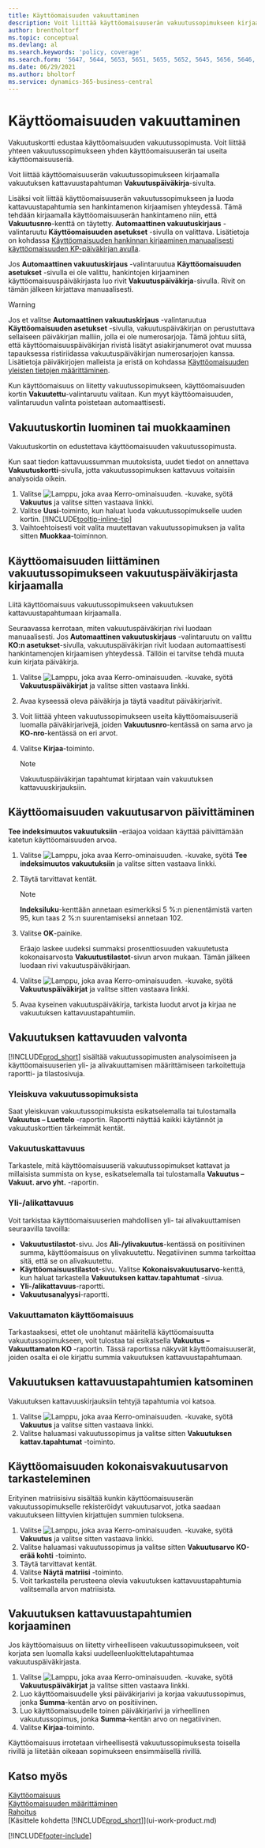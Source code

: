 ```yaml
---
title: Käyttöomaisuuden vakuuttaminen
description: Voit liittää käyttöomaisuuserän vakuutussopimukseen kirjaamalla vakuutuksen kattavuustapahtuman **Vakuutuspäiväkirja**-sivulta.
author: brentholtorf
ms.topic: conceptual
ms.devlang: al
ms.search.keywords: 'policy, coverage'
ms.search.form: '5647, 5644, 5653, 5651, 5655, 5652, 5645, 5656, 5646, 5648, 9275'
ms.date: 06/29/2021
ms.author: bholtorf
ms.service: dynamics-365-business-central
---
```

# <a name="insure-fixed-assets"></a>Käyttöomaisuuden vakuuttaminen
Vakuutuskortti edustaa käyttöomaisuuden vakuutussopimusta. Voit liittää yhteen vakuutussopimukseen yhden käyttöomaisuuserän tai useita käyttöomaisuuseriä.

Voit liittää käyttöomaisuuserän vakuutussopimukseen kirjaamalla vakuutuksen kattavuustapahtuman **Vakuutuspäiväkirja**-sivulta.

Lisäksi voit liittää käyttöomaisuuserän vakuutussopimukseen ja luoda kattavuustapahtumia sen hankintamenon kirjaamisen yhteydessä. Tämä tehdään kirjaamalla käyttöomaisuuserän hankintameno niin, että **Vakuutusnro**-kenttä on täytetty. **Automaattinen vakuutuskirjaus** -valintaruutu **Käyttöomaisuuden asetukset** -sivulla on valittava. Lisätietoja on kohdassa [Käyttöomaisuuden hankinnan kirjaaminen manuaalisesti käyttöomaisuuden KP-päiväkirjan avulla](fa-how-acquire.md#to-post-a-fixed-asset-acquisition-manually-with-the-fixed-asset-gl-journal).

Jos **Automaattinen vakuutuskirjaus** -valintaruutua **Käyttöomaisuuden asetukset** -sivulla ei ole valittu, hankintojen kirjaaminen käyttöomaisuuspäiväkirjasta luo rivit **Vakuutuspäiväkirja**-sivulla. Rivit on tämän jälkeen kirjattava manuaalisesti.

> [!WARNING]  
>   Jos et valitse **Automaattinen vakuutuskirjaus** -valintaruutua **Käyttöomaisuuden asetukset** -sivulla, vakuutuspäiväkirjan on perustuttava sellaiseen päiväkirjan malliin, jolla ei ole numerosarjoja. Tämä johtuu siitä, että käyttöomaisuuspäiväkirjan rivistä lisätyt asiakirjanumerot ovat muussa tapauksessa ristiriidassa vakuutuspäiväkirjan numerosarjojen kanssa. Lisätietoja päiväkirjojen malleista ja eristä on kohdassa [Käyttöomaisuuden yleisten tietojen määrittäminen](fa-how-setup-general.md).

Kun käyttöomaisuus on liitetty vakuutussopimukseen, käyttöomaisuuden kortin **Vakuutettu**-valintaruutu valitaan. Kun myyt käyttöomaisuuden, valintaruudun valinta poistetaan automaattisesti.

## <a name="to-create-or-modify-an-insurance-card"></a>Vakuutuskortin luominen tai muokkaaminen
Vakuutuskortin on edustettava käyttöomaisuuden vakuutussopimusta.

Kun saat tiedon kattavuussumman muutoksista, uudet tiedot on annettava **Vakuutuskortti**-sivulla, jotta vakuutussopimuksen kattavuus voitaisiin analysoida oikein.  

1. Valitse ![Lamppu, joka avaa Kerro-ominaisuuden.](media/ui-search/search_small.png "Kerro, mitä haluat tehdä") -kuvake, syötä **Vakuutus** ja valitse sitten vastaava linkki.
2. Valitse **Uusi**-toiminto, kun haluat luoda vakuutussopimukselle uuden kortin. [!INCLUDE[tooltip-inline-tip](includes/tooltip-inline-tip_md.md)]
3. Vaihtoehtoisesti voit valita muutettavan vakuutussopimuksen ja valita sitten **Muokkaa**-toiminnon.

## <a name="to-assign-a-fixed-asset-to-an-insurance-policy-by-posting-from-the-insurance-journal"></a>Käyttöomaisuuden liittäminen vakuutussopimukseen vakuutuspäiväkirjasta kirjaamalla
Liitä käyttöomaisuus vakuutussopimukseen vakuutuksen kattavuustapahtumaan kirjaamalla.  

Seuraavassa kerrotaan, miten vakuutuspäiväkirjan rivi luodaan manuaalisesti. Jos **Automaattinen vakuutuskirjaus** -valintaruutu on valittu **KO:n asetukset**-sivulla, vakuutuspäiväkirjan rivit luodaan automaattisesti hankintamenojen kirjaamisen yhteydessä. Tällöin ei tarvitse tehdä muuta kuin kirjata päiväkirja.  

1. Valitse ![Lamppu, joka avaa Kerro-ominaisuuden.](media/ui-search/search_small.png "Kerro, mitä haluat tehdä") -kuvake, syötä **Vakuutuspäiväkirjat** ja valitse sitten vastaava linkki.  
2. Avaa kyseessä oleva päiväkirja ja täytä vaaditut päiväkirjarivit.  
3. Voit liittää yhteen vakuutussopimukseen useita käyttöomaisuuseriä luomalla päiväkirjarivejä, joiden **Vakuutusnro**-kentässä on sama arvo ja **KO-nro**-kentässä on eri arvot.  
4. Valitse **Kirjaa**-toiminto.  

    > [!NOTE]  
    >   Vakuutuspäiväkirjan tapahtumat kirjataan vain vakuutuksen kattavuuskirjauksiin.  

## <a name="to-update-the-insurance-value-of-a-fixed-asset"></a>Käyttöomaisuuden vakuutusarvon päivittäminen
**Tee indeksimuutos vakuutuksiin** -eräajoa voidaan käyttää päivittämään katetun käyttöomaisuuden arvoa.  

1. Valitse ![Lamppu, joka avaa Kerro-ominaisuuden.](media/ui-search/search_small.png "Kerro, mitä haluat tehdä") -kuvake, syötä **Tee indeksimuutos vakuutuksiin** ja valitse sitten vastaava linkki.
2. Täytä tarvittavat kentät.

    > [!NOTE]  
    >   **Indeksiluku**-kenttään annetaan esimerkiksi 5 %:n pienentämistä varten 95, kun taas 2 %:n suurentamiseksi annetaan 102.  
3. Valitse **OK**-painike.  

   Eräajo laskee uudeksi summaksi prosenttiosuuden vakuutetusta kokonaisarvosta **Vakuutustilastot**-sivun arvon mukaan. Tämän jälkeen luodaan rivi vakuutuspäiväkirjaan.  
4. Valitse ![Lamppu, joka avaa Kerro-ominaisuuden.](media/ui-search/search_small.png "Kerro, mitä haluat tehdä") -kuvake, syötä **Vakuutuspäiväkirjat** ja valitse sitten vastaava linkki.  
5. Avaa kyseinen vakuutuspäiväkirja, tarkista luodut arvot ja kirjaa ne vakuutuksen kattavuustapahtumiin.  

## <a name="to-monitor-insurance-coverage"></a>Vakuutuksen kattavuuden valvonta
[!INCLUDE[prod_short](includes/prod_short.md)] sisältää vakuutussopimusten analysoimiseen ja käyttöomaisuuserien yli- ja alivakuuttamisen määrittämiseen tarkoitettuja raportti- ja tilastosivuja.  

### <a name="overview-of-insurance-policies"></a>Yleiskuva vakuutussopimuksista
Saat yleiskuvan vakuutussopimuksista esikatselemalla tai tulostamalla **Vakuutus – Luettelo** -raportin. Raportti näyttää kaikki käytännöt ja vakuutuskorttien tärkeimmät kentät.  

### <a name="insurance-coverage"></a>Vakuutuskattavuus
Tarkastele, mitä käyttöomaisuuseriä vakuutussopimukset kattavat ja millaisista summista on kyse, esikatselemalla tai tulostamalla **Vakuutus – Vakuut. arvo yht.** -raportin.  

### <a name="overunder-coverage"></a>Yli-/alikattavuus
Voit tarkistaa käyttöomaisuuserien mahdollisen yli- tai alivakuuttamisen seuraavilla tavoilla:  

* **Vakuutustilastot**-sivu. Jos **Ali-/ylivakuutus**-kentässä on positiivinen summa, käyttöomaisuus on ylivakuutettu. Negatiivinen summa tarkoittaa sitä, että se on alivakuutettu.  
* **Käyttöomaisuustilastot**-sivu. Valitse **Kokonaisvakuutusarvo**-kenttä, kun haluat tarkastella **Vakuutuksen kattav.tapahtumat** -sivua.  
* **Yli-/alikattavuus**-raportti.  
* **Vakuutusanalyysi**-raportti.  

### <a name="uninsured-fixed-assets"></a>Vakuuttamaton käyttöomaisuus
Tarkastaaksesi, ettet ole unohtanut määritellä käyttöomaisuutta vakuutussopimukseen, voit tulostaa tai esikatsella **Vakuutus – Vakuuttamaton KO** -raportin. Tässä raportissa näkyvät käyttöomaisuuserät, joiden osalta ei ole kirjattu summia vakuutuksen kattavuustapahtumaan.  

## <a name="to-view-insurance-coverage-ledger-entries"></a>Vakuutuksen kattavuustapahtumien katsominen
Vakuutuksen kattavuuskirjauksiin tehtyjä tapahtumia voi katsoa.  

1. Valitse ![Lamppu, joka avaa Kerro-ominaisuuden.](media/ui-search/search_small.png "Kerro, mitä haluat tehdä") -kuvake, syötä **Vakuutus** ja valitse sitten vastaava linkki.  
2. Valitse haluamasi vakuutussopimus ja valitse sitten **Vakuutuksen kattav.tapahtumat** -toiminto.  

## <a name="to-view-the-total-insurance-value-of-fixed-assets"></a>Käyttöomaisuuden kokonaisvakuutusarvon tarkasteleminen
Erityinen matriisisivu sisältää kunkin käyttöomaisuuserän vakuutussopimukselle rekisteröidyt vakuutusarvot, jotka saadaan vakuutukseen liittyvien kirjattujen summien tuloksena.  

1. Valitse ![Lamppu, joka avaa Kerro-ominaisuuden.](media/ui-search/search_small.png "Kerro, mitä haluat tehdä") -kuvake, syötä **Vakuutus** ja valitse sitten vastaava linkki.  
2. Valitse haluamasi vakuutussopimus ja valitse sitten **Vakuutusarvo KO-erää kohti** -toiminto.  
3. Täytä tarvittavat kentät.  
4. Valitse **Näytä matriisi** -toiminto.  
5. Voit tarkastella perusteena olevia vakuutuksen kattavuustapahtumia valitsemalla arvon matriisista.  

## <a name="to-correct-insurance-coverage-entries"></a>Vakuutuksen kattavuustapahtumien korjaaminen
Jos käyttöomaisuus on liitetty virheelliseen vakuutussopimukseen, voit korjata sen luomalla kaksi uudelleenluokittelutapahtumaa vakuutuspäiväkirjasta.  

1. Valitse ![Lamppu, joka avaa Kerro-ominaisuuden.](media/ui-search/search_small.png "Kerro, mitä haluat tehdä") -kuvake, syötä **Vakuutuspäiväkirjat** ja valitse sitten vastaava linkki.  
2. Luo käyttöomaisuudelle yksi päiväkirjarivi ja korjaa vakuutussopimus, jonka **Summa**-kentän arvo on positiivinen.  
3. Luo käyttöomaisuudelle toinen päiväkirjarivi ja virheellinen vakuutussopimus, jonka **Summa**-kentän arvo on negatiivinen.  
4. Valitse **Kirjaa**-toiminto.  

Käyttöomaisuus irrotetaan virheellisestä vakuutussopimuksesta toisella rivillä ja liitetään oikeaan sopimukseen ensimmäisellä rivillä.  

## <a name="see-also"></a>Katso myös
[Käyttöomaisuus](fa-manage.md)  
[Käyttöomaisuuden määrittäminen](fa-setup.md)  
[Rahoitus](finance.md)  
[Käsittele kohdetta [!INCLUDE[prod_short](includes/prod_short.md)]](ui-work-product.md)  


[!INCLUDE[footer-include](includes/footer-banner.md)]
